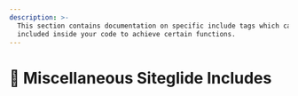 ```yaml
---
description: >-
  This section contains documentation on specific include tags which can be
  included inside your code to achieve certain functions.
---
```


# 👀 Miscellaneous Siteglide Includes

